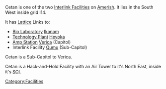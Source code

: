 Cetan is one of the two [Interlink
Facilities](Interlink_Facility "wikilink") on
[Amerish](Amerish "wikilink"). It lies in the South West inside grid
I14.

It has [Lattice](Lattice "wikilink") Links to:

-   [Bio Laboratory](Bio_Laboratory "wikilink")
    [Ikanam](Ikanam "wikilink")
-   [Technology Plant](Technology_Plant "wikilink")
    [Heyoka](Heyoka "wikilink")
-   [Amp Station](Amp_Station "wikilink") [Verica](Verica "wikilink")
    (Capitol)
-   Interlink Facility [Qumu](Qumu "wikilink") (Sub-Capitol)

Cetan is a Sub-Capitol to Verica.

Cetan is a Hack-and-Hold Facility with an Air Tower to it's North East,
inside it's [SOI](SOI "wikilink").

[Category:Facilities](Category:Facilities "wikilink")